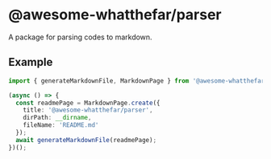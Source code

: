 # @awesome-whatthefar/parser

A package for parsing codes to markdown.

## Example

```ts
import { generateMarkdownFile, MarkdownPage } from '@awesome-whatthefar/parser';

(async () => {
  const readmePage = MarkdownPage.create({
    title: '@awesome-whatthefar/parser',
    dirPath: __dirname,
    fileName: 'README.md'
  });
  await generateMarkdownFile(readmePage);
})();
```

